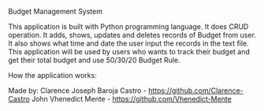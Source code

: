 Budget Management System

This application is built with Python programming language. It does CRUD operation. It adds, shows, updates and deletes records of Budget from user. It also 
shows what time and date the user input the records in the text file. This application will be used by users who wants to track their budget and get their total budget
and use 50/30/20 Budget Rule.

How the application works: 

Made by:
Clarence Joseph Baroja Castro - https://github.com/Clarence-Castro
John Vhenedict Mente - https://github.com/Vhenedict-Mente

